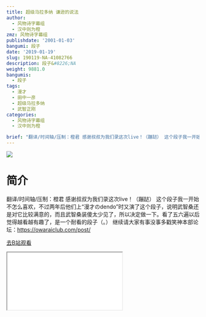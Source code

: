 ```yaml
---
title: 超级马拉多纳 谦逊的说法
author:
  - 风物诗字幕组
  - 汉中则为橙
zmz: 风物诗字幕组
publishdate: '2001-01-03'
bangumi: 段子
date: '2019-01-19'
slug: 190119-NA-41082766
description: 段子&#8226;NA
weight: 9881.0
bangumis:
  - 段子
tags:
  - 漫才
  - 田中一彦
  - 超级马拉多纳
  - 武智正刚
categories:
  - 风物诗字幕组
  - 汉中则为橙

brief: "翻译/时间轴/压制：橙君 感谢叔叔为我们录这次live！（蹦跶） 这个段子我一开始不怎么喜欢，不过两年后他们上“漫才のdendo”时又演了这个段子，说明武智桑还是对它比较满意的，而且武智桑装傻太少见了，所以决定做一下。看了五六遍以后觉得越看越有趣了，是一个耐看的段子（。） 继续请大家有事没事多戳笑神本部论坛：https://owaraiclub.com/post/"
---
```

![](https://i.imgur.com/VuIOuNv.jpg)
# 简介  
翻译/时间轴/压制：橙君
感谢叔叔为我们录这次live！（蹦跶）
这个段子我一开始不怎么喜欢，不过两年后他们上“漫才のdendo”时又演了这个段子，说明武智桑还是对它比较满意的，而且武智桑装傻太少见了，所以决定做一下。看了五六遍以后觉得越看越有趣了，是一个耐看的段子（。）
继续请大家有事没事多戳笑神本部论坛：https://owaraiclub.com/post/  

[去B站观看](https://www.bilibili.com/video/av41082766/)
<div class ="resp-container"><iframe class="testiframe" src="//player.bilibili.com/player.html?aid=41082766"", scrolling="no", allowfullscreen="true" > </iframe></div> 
